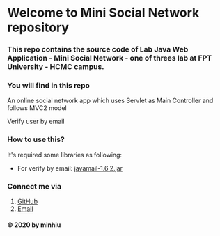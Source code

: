 # Welcome to Mini Social Network repository

### This repo contains the source code of Lab Java Web Application - Mini Social Network - one of threes lab at FPT University - HCMC campus.

### You will find in this repo
An online social network app which uses Servlet as Main Controller and follows MVC2 model

Verify user by email

### How to use this?
It's required some libraries as following:

- For verify by email: [javamail-1.6.2.jar](https://mvnrepository.com/artifact/javax.mail/javax.mail-api/1.6.2)

### Connect me via
1. [GitHub](https://github.com/hieulm67)
2. [Email](mailto:lmhieu0607@gmail.com)

#### © 2020 by minhiu
